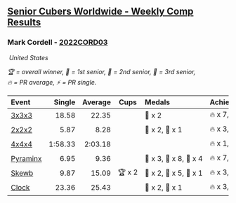 <style>table {white-space: nowrap;}</style>
<link rel="stylesheet" type="text/css" href="/scw-comp/css/flags.css" />

## [Senior Cubers Worldwide - Weekly Comp Results](/scw-comp/results/)
### Mark Cordell - [2022CORD03](https://www.worldcubeassociation.org/persons/2022CORD03)

<i class="flag flag-US" />&nbsp;United States

<span style="white-space: nowrap;">🏆 = overall winner</span>, <span style="white-space: nowrap;">🥇 = 1st senior</span>, <span style="white-space: nowrap;">🥈 = 2nd senior</span>, <span style="white-space: nowrap;">🥉 = 3rd senior</span>, <span style="white-space: nowrap;">🔥 = PR average</span>, <span style="white-space: nowrap;">⚡ = PR single</span>.

| Event | Single | Average | Cups | Medals | Achievements|
| :-- | --: | --: | :--: | :-- | :-- |
| [3x3x3](333.md) | 18.58 | 22.35 |  | 🥉 x 2 | 🔥 x 7, ⚡ x 5 |
| [2x2x2](222.md) | 5.87 | 8.28 |  | 🥈 x 2, 🥉 x 1 | 🔥 x 3, ⚡ x 5 |
| [4x4x4](444.md) | 1:58.33 | 2:03.18 |  |  | 🔥 x 1, ⚡ x 4 |
| [Pyraminx](pyram.md) | 6.95 | 9.36 |  | 🥇 x 3, 🥈 x 8, 🥉 x 4 | 🔥 x 7, ⚡ x 9 |
| [Skewb](skewb.md) | 9.87 | 15.09 | 🏆 x 2 | 🥇 x 2, 🥈 x 5, 🥉 x 1 | 🔥 x 3, ⚡ x 4 |
| [Clock](clock.md) | 23.36 | 25.43 |  | 🥈 x 2, 🥉 x 1 | 🔥 x 3, ⚡ x 4 |

<!-- Global site tag (gtag.js) - Google Analytics -->
<script async src="https://www.googletagmanager.com/gtag/js?id=UA-86348435-3"></script>
<script>window.dataLayer = window.dataLayer || []; function gtag() {dataLayer.push(arguments);} gtag('js', new Date()); gtag('config', 'UA-86348435-3');</script>
